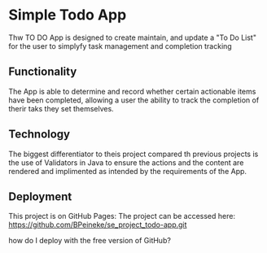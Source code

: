 # Simple Todo App

Thw TO DO App is designed to create maintain, and update a "To Do List" for the user to simplyfy task management and completion tracking

## Functionality

The App is able to determine and record whether certain actionable items have been completed, allowing a user the ability to track the completion of therir taks they set themselves.

## Technology

The biggest differentiator to theis project compared th previous projects is the use of Validators in Java to ensure the actions and the content are rendered and implimented as intended by the requirements of the App.

## Deployment

This project is on GitHub Pages:
The project can be accessed here:
https://github.com/BPeineke/se_project_todo-app.git

how do I deploy with the free version of GitHub?
